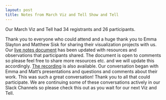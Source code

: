 ```yaml
---
layout: post
title: Notes from March Viz and Tell Show and Tell
---
```


Our March Viz and Tell had 34 registrants and 26 participants. 

Thank you to everyone who could attend and a huge thank you to Emma Slayton and Matthew Sisk for sharing their visualization projects with us. 
Our [live notes document](https://docs.google.com/document/d/1W3ENqu8xn9I-SM7sqsP4s-vIqknnd4UqN0jk_r7_Ki0/edit?usp=sharing) has been updated with resources and observations that participants shared. The document is open to comments so please feel free to share more resources etc. and we will update this accordingly. [The recording](https://youtu.be/b2CUU05uyL4) is also available.
Our conversation began with Emma and Matt’s presentations and questions and comments about their work. 
This was such a great conversation! Thank you to all that could participate. We are continuing some of these conversations actively in our Slack Channels so please check this out as you wait for our next Viz and Tell.
